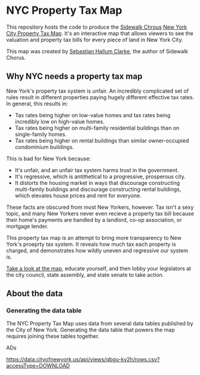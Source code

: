 # NYC Property Tax Map
This repository hosts the code to produce the [Sidewalk Chrous](https://wew.sidewalkchorus.com) [New York City Property Tax Map](https://propertytaxmap.sidewalkchorus.com/). It's an interactive map that allows viewers to see the valuation and property tax bills for every piece of land in New York City.

This map was created by [Sebastian Hallum Clarke](https://www.sebthedev.com), the author of Sidewalk Chorus.

## Why NYC needs a property tax map
New York's property tax system is unfair. An incredibly complicated set of rules result in different properties paying hugely different effective tax rates. In general, this results in:
* Tax rates being higher on low-value homes and tax rates being incredibly low on high-value homes.
* Tax rates being higher on multi-family residential buildings than on single-family homes.
* Tax rates being higher on rental buildings than similar owner-occupied condominium buildings.

This is bad for New York because:
* It's unfair, and an unfair tax system harms trust in the government.
* It's regressive, which is antithetical to a progressive, prosperous city.
* It distorts the housing market in ways that discourage constructing multi-family buildings and discourage constructing rental buildings, which elevates house prices and rent for everyone.

These facts are obscured from most New Yorkers, however. Tax isn't a sexy topic, and many New Yorkers never even recieve a property tax bill because their home's payments are handled by a landlord, co-op association, or mortgage lender. 

This property tax map is an attempt to bring more transparency to New York's proeprty tax system. It reveals how much tax each property is charged, and demonstrates how wildly uneven and regressive our system is.

[Take a look at the map](https://propertytaxmap.sidewalkchorus.com), educate yourself, and then lobby your legislators at the city council, state assembly, and state senate to take action.

## About the data
### Generating the data table
The NYC Property Tax Map uses data from several data tables published by the City of New York. Generating the data table that powers the map requires joining these tables together.

ADs

https://data.cityofnewyork.us/api/views/qbgu-kv2h/rows.csv?accessType=DOWNLOAD

